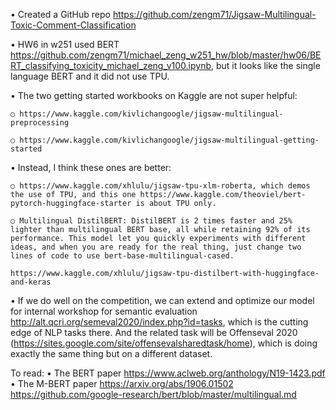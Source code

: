 • Created a GitHub repo https://github.com/zengm71/Jigsaw-Multilingual-Toxic-Comment-Classification

• HW6 in w251 used BERT https://github.com/zengm71/michael_zeng_w251_hw/blob/master/hw06/BERT_classifying_toxicity_michael_zeng_v100.ipynb, but it looks like the single language BERT and it did not use TPU. 

• The two getting started workbooks on Kaggle are not super helpful:

	○ https://www.kaggle.com/kivlichangoogle/jigsaw-multilingual-preprocessing

	○ https://www.kaggle.com/kivlichangoogle/jigsaw-multilingual-getting-started

• Instead, I think these ones are better:

	○ https://www.kaggle.com/xhlulu/jigsaw-tpu-xlm-roberta, which demos the use of TPU, and this one https://www.kaggle.com/theoviel/bert-pytorch-huggingface-starter is about TPU only.

	○ Multilingual DistilBERT: DistilBERT is 2 times faster and 25% lighter than multilingual BERT base, all while retaining 92% of its performance. This model let you quickly experiments with different ideas, and when you are ready for the real thing, just change two lines of code to use bert-base-multilingual-cased.
		
	https://www.kaggle.com/xhlulu/jigsaw-tpu-distilbert-with-huggingface-and-keras

• If we do well on the competition, we can extend and optimize our model for internal workshop for semantic evaluation http://alt.qcri.org/semeval2020/index.php?id=tasks, which is the cutting edge of NLP tasks there. And the related task will be Offenseval 2020 (https://sites.google.com/site/offensevalsharedtask/home), which is doing exactly the same thing but on a different dataset. 

To read:
	• The BERT paper https://www.aclweb.org/anthology/N19-1423.pdf
	• The M-BERT paper https://arxiv.org/abs/1906.01502
	https://github.com/google-research/bert/blob/master/multilingual.md
	
